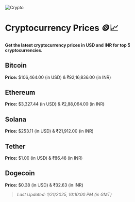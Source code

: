 
![Crypto](https://www.techguide.com.au/wp-content/uploads/2020/11/crypto3.jpeg)

# Cryptocurrency Prices 🪙📈

#### Get the latest cryptocurrency prices in USD and INR for top 5 cryptocurrencies.

## Bitcoin

**Price:** $106,464.00 (in USD) & ₹92,16,836.00 (in INR)

## Ethereum

**Price:** $3,327.44 (in USD) & ₹2,88,064.00 (in INR)

## Solana

**Price:** $253.11 (in USD) & ₹21,912.00 (in INR)

## Tether

**Price:** $1.00 (in USD) & ₹86.48 (in INR)

## Dogecoin

**Price:** $0.38 (in USD) & ₹32.63 (in INR)

> _Last Updated: 1/21/2025, 10:10:00 PM (in GMT)_
